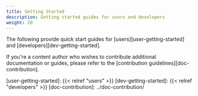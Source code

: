 ```yaml
---
title: Getting Started
description: Getting started guides for users and developers
weight: 20
---
```


The following provide quick start guides for [users][user-getting-started] and
 [developers][dev-getting-started].

If you're a content author who wishes to contribute additional documentation or guides,
 please refer to the [contribution guidelines][doc-contribution].

[user-getting-started]: {{< relref "users" >}}
[dev-getting-started]: {{< relref "developers" >}}
[doc-contribution]: ../doc-contribution/

